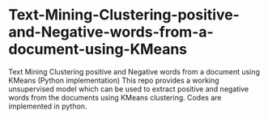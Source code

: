 # Text-Mining-Clustering-positive-and-Negative-words-from-a-document-using-KMeans
Text Mining Clustering positive and Negative words from a document using KMeans (Python implementation)
This repo provides a working unsupervised model which can be used to extract positive and negative words from the documents
using KMeans clustering. Codes are implemented in python.

